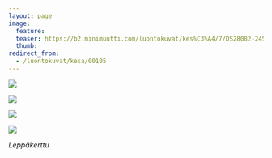 ```yaml
---
layout: page
image:
  feature:
  teaser: https://b2.minimuutti.com/luontokuvat/kes%C3%A4/7/DS28082-245px.jpg
  thumb:
redirect_from:
  - /luontokuvat/kesa/00105
---
```


![](https://b2.minimuutti.com/luontokuvat/kes%C3%A4/7/DS28081-800px.jpg)

![](https://b2.minimuutti.com/luontokuvat/kes%C3%A4/7/DS28082-800px.jpg)

![](https://b2.minimuutti.com/luontokuvat/kes%C3%A4/7/DS28083-800px.jpg)

![](https://b2.minimuutti.com/luontokuvat/kes%C3%A4/7/DS28084-800px.jpg)

*Leppäkerttu*
